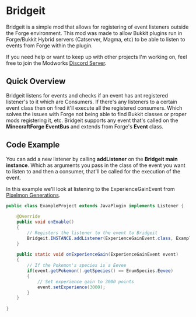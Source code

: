 # Bridgeit
Bridgeit is a simple mod that allows for registering of event listeners outside the Forge environment. This mod was made to allow Bukkit plugins run in Forge/Bukkit Hybrid servers (Catserver, Magma, etc) to be able to listen to events from Forge within the plugin.

If you need help or want to keep up with other projects I'm working on, feel free to join the Modworks [Discord Server](https://discord.ggZjAHjDC).

## Quick Overview
Bridgeit listens for events and checks if an event has ant registered listener's to it which are Consumers. If there's any listeners to a certain event class then on fired it'll execute all the registered consumers. Which solves the issues with Forge not being able to find Bukkit classes or proper mods registering it, etc. Bridgeit supports any event that's called on the **MinecraftForge EventBus** and extends from Forge's **Event** class.


## Code Example
You can add a new listener by calling **addListener** on the **Bridgeit main instance**. Which as arguments you pass in the class of the event you want to listen to and then a consumer, that'll be called for the execution of the event.

In this example we'll look at listening to the ExperienceGainEvent from [Pixelmon Generations](https://pixelmongenerations.com/).

```java
public class ExampleProject extends JavaPlugin implements Listener {
	
	@Override
	public void onEnable()
	{	
		// Registers the listener to the event to Bridgeit	
		Bridgeit.INSTANCE.addListener(ExperienceGainEvent.class, ExampleProject::onExperienceGain);
	}
	
	public static void onExperienceGain(ExperienceGainEvent event)
	{
		// If the Pokemon's species is a Eevee
		if(event.getPokemon().getSpecies() == EnumSpecies.Eevee)
		{
			// Set experience gain to 3000 points
			event.setExperience(3000);
		}
	}
	
}
```